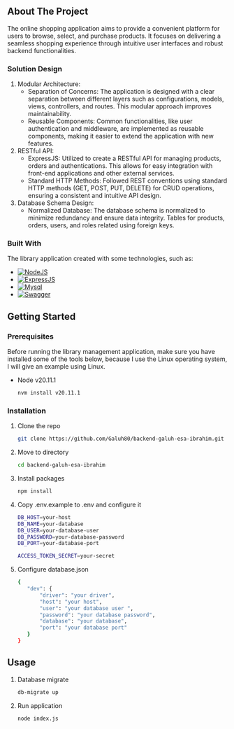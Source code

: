 <!-- ABOUT THE PROJECT -->
## About The Project

The online shopping application aims to provide a convenient platform for users to browse, select, and purchase products. It focuses on delivering a seamless shopping experience through intuitive user interfaces and robust backend functionalities.

### Solution Design

1. Modular Architecture:
    * Separation of Concerns: The application is designed with a clear separation between different layers such as configurations, models, views, controllers, and routes. This modular approach improves maintainability.
    * Reusable Components: Common functionalities, like user authentication and middleware, are implemented as reusable components, making it easier to extend the application with new features.
2. RESTful API:
    * ExpressJS: Utilized to create a RESTful API for managing products, orders and authentications. This allows for easy integration with front-end applications and other external services.
    * Standard HTTP Methods: Followed REST conventions using standard HTTP methods (GET, POST, PUT, DELETE) for CRUD operations, ensuring a consistent and intuitive API design.
3. Database Schema Design:
    * Normalized Database: The database schema is normalized to minimize redundancy and ensure data integrity. Tables for products, orders, users, and roles related using foreign keys.

### Built With

The library application created with some technologies, such as:

* [![NodeJS][NodeJS]][NodeJS-url]
* [![ExpressJS][ExpressJS]][ExpressJS-url]
* [![Mysql][Mysql]][Mysql-url]
* [![Swagger][Swagger]][Swagger-url]


<!-- GETTING STARTED -->
## Getting Started

### Prerequisites

Before running the library management application, make sure you have installed some of the tools below, because I use the Linux operating system, I will give an example using Linux.
* Node v20.11.1
  ```sh
  nvm install v20.11.1
  ```

### Installation

1. Clone the repo
   ```sh
   git clone https://github.com/Galuh80/backend-galuh-esa-ibrahim.git
   ```
2. Move to directory
   ```sh
   cd backend-galuh-esa-ibrahim
   ```
3. Install packages
   ```sh
   npm install
   ```
4. Copy .env.example to .env and configure it
   ```sh
   DB_HOST=your-host
   DB_NAME=your-database
   DB_USER=your-database-user
   DB_PASSWORD=your-database-password
   DB_PORT=your-database-port

   ACCESS_TOKEN_SECRET=your-secret
   ```
6. Configure database.json
   ```sh
   {
      "dev": {
          "driver": "your driver",
          "host": "your host",
          "user": "your database user ",
          "password": "your database password",
          "database": "your database",
          "port": "your database port"
      }
   }
   ```

<!-- USAGE EXAMPLES -->
## Usage

1. Database migrate
   ```sh
   db-migrate up
   ```
2. Run application
   ```sh
   node index.js
   ```

<!-- MARKDOWN LINKS & IMAGES -->
<!-- https://www.markdownguide.org/basic-syntax/#reference-style-links -->
[NodeJS]: https://img.shields.io/node/v/package-name.svg
[NodeJS-url]: https://nodejs.org/en
[Mysql]: https://shields.io/badge/MySQL-lightgrey?logo=mysql&style=plastic&logoColor=white&labelColor=blue
[Mysql-url]: https://www.mysql.com/
[ExpressJS]: https://img.shields.io/badge/Express%20js-000000?style=for-the-badge&logo=express&logoColor=white
[ExpressJS-url]: https://expressjs.com/
[Swagger]: https://img.shields.io/badge/-Swagger-%23Clojure?style=for-the-badge&logo=swagger&logoColor=white
[Swagger-url]: https://swagger.io/
